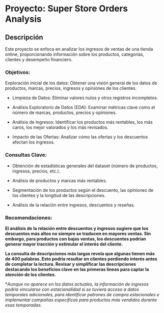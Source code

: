 # Proyecto: Super Store Orders Analysis
## **Descripción**
Este proyecto se enfoca en analizar los ingresos de ventas de una tienda online, proporcionando información sobre los productos, categorías, clientes y desempeño financiero.

### **Objetivos:**
Exploración inicial de los datos: Obtener una visión general de los datos de productos, marcas, precios, ingresos y opiniones de los clientes.

- Limpieza de Datos: Eliminar valores nulos y otros registros incompletos.

- Análisis Exploratorio de Datos (EDA): Examinar métricas clave como el número de marcas, productos, precios y opiniones.

- Análisis de Ingresos: Identificar los productos más rentables, los más caros, los mejor valorados y los más revisados.

- Impacto de las Ofertas: Analizar cómo las ofertas y los descuentos afectan los ingresos.

### **Consultas Clave:**
- Obtención de estadísticas generales del dataset (número de productos, ingresos, precios, etc.).

- Análisis de productos y marcas más rentables.

- Segmentación de los productos según el descuento, las opiniones de los clientes y la longitud de las descripciones.

- Análisis de la relación entre ingresos, descuentos y reseñas.

### **Recomendaciones:**
**El análisis de la relación entre descuentos y ingresos sugiere que los descuentos más altos no siempre se traducen en mayores ventas. Sin embargo, para productos con bajas ventas, los descuentos podrían generar mayor tracción y estimular el interés del cliente.**

**La consulta de descripciones más largas revela que algunas tienen más de 400 palabras. Esto podría resultar en clientes perdiendo interés antes de completar la lectura. Revisar y simplificar las descripciones destacando los beneficios clave en las primeras líneas para captar la atención de los clientes.**

**Aunque no aparece en los datos actuales, la información de ingresos podría vincularse con estacionalidad si se tuviera acceso a datos temporales adicionales, para identificar patrones de compra estacionales e implementar campañas específicas para productos más vendidos durante esas temporadas.*
